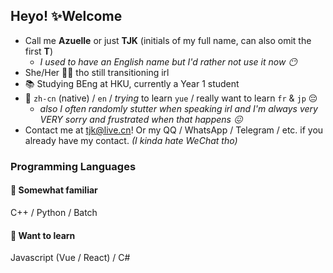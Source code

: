## Heyo! ✨Welcome

- Call me **Azuelle** or just **TJK** (initials of my full name, can also omit the first **T**)
  - *I used to have an English name but I'd rather not use it now 😶*
- She/Her 🏳️‍⚧️ tho still transitioning irl
- 📚 Studying BEng at HKU, currently a Year 1 student
- 💬 `zh-cn` (native) / `en` / *trying* to learn `yue` / really want to learn `fr` & `jp` 😔
  - *also I often randomly stutter when speaking irl and I'm always very VERY sorry and frustrated when that happens 😖*
- Contact me at tjk@live.cn! Or my QQ / WhatsApp / Telegram / etc. if you already have my contact. *(I kinda hate WeChat tho)*

### Programming Languages
#### 🤔 Somewhat familiar
C++ / Python / Batch

#### 👀 Want to learn
Javascript (Vue / React) / C#

<!--
**Azuelle/azuelle** is a ✨ _special_ ✨ repository because its `README.md` (this file) appears on your GitHub profile.

Here are some ideas to get you started:

- 🔭 I’m currently working on ...
- 🌱 I’m currently learning ...
- 👯 I’m looking to collaborate on ...
- 🤔 I’m looking for help with ...
- 💬 Ask me about ...
- 📫 How to reach me: ...
- 😄 Pronouns: ...
- ⚡ Fun fact: ...
-->
